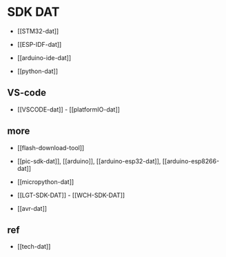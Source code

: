 
# SDK DAT

- [[STM32-dat]]

- [[ESP-IDF-dat]]

- [[arduino-ide-dat]]

- [[python-dat]]

## VS-code

- [[VSCODE-dat]] - [[platformIO-dat]]



## more 

- [[flash-download-tool]]




- [[pic-sdk-dat]], [[arduino]], [[arduino-esp32-dat]], [[arduino-esp8266-dat]]

- [[micropython-dat]]


- [[LGT-SDK-DAT]] - [[WCH-SDK-DAT]]

- [[avr-dat]]



## ref 

- [[tech-dat]]
